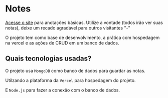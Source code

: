# Notes
 [Acesse o site](https://notesall.vercel.app/) para anotações básicas. Utilize a vontade (todos irão ver suas notas), deixe um recado agradável para outros visitantes "-"

 O projeto tem como base de desenvolvimento, a prática com hospedagem na vercel e as ações de CRUD em um banco de dados.

## Quais tecnologias usadas?
   O projeto usa `MongoDB` como banco de dados para guardar as notas.
   
   Utilzando a plataforma da `Vercel` para hospedagem do projeto.
   
   E `Node.js` para fazer a conexão com o banco de dados.


